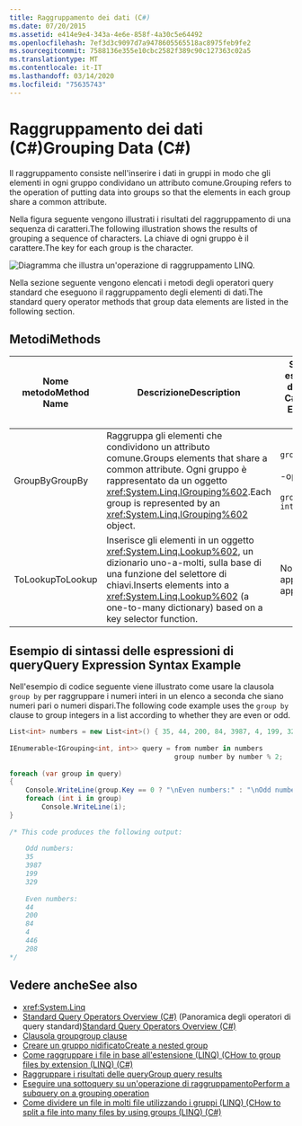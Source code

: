 ```yaml
---
title: Raggruppamento dei dati (C#)
ms.date: 07/20/2015
ms.assetid: e414e9e4-343a-4e6e-858f-4a30c5e64492
ms.openlocfilehash: 7ef3d3c9097d7a9478605565518ac8975feb9fe2
ms.sourcegitcommit: 7588136e355e10cbc2582f389c90c127363c02a5
ms.translationtype: MT
ms.contentlocale: it-IT
ms.lasthandoff: 03/14/2020
ms.locfileid: "75635743"
---
```

# <a name="grouping-data-c"></a><span data-ttu-id="b2d67-102">Raggruppamento dei dati (C#)</span><span class="sxs-lookup"><span data-stu-id="b2d67-102">Grouping Data (C#)</span></span>
<span data-ttu-id="b2d67-103">Il raggruppamento consiste nell'inserire i dati in gruppi in modo che gli elementi in ogni gruppo condividano un attributo comune.</span><span class="sxs-lookup"><span data-stu-id="b2d67-103">Grouping refers to the operation of putting data into groups so that the elements in each group share a common attribute.</span></span>  
  
 <span data-ttu-id="b2d67-104">Nella figura seguente vengono illustrati i risultati del raggruppamento di una sequenza di caratteri.</span><span class="sxs-lookup"><span data-stu-id="b2d67-104">The following illustration shows the results of grouping a sequence of characters.</span></span> <span data-ttu-id="b2d67-105">La chiave di ogni gruppo è il carattere.</span><span class="sxs-lookup"><span data-stu-id="b2d67-105">The key for each group is the character.</span></span>  
  
 ![Diagramma che illustra un'operazione di raggruppamento LINQ.](./media/grouping-data/linq-group-operation.png)  
  
 <span data-ttu-id="b2d67-107">Nella sezione seguente vengono elencati i metodi degli operatori query standard che eseguono il raggruppamento degli elementi di dati.</span><span class="sxs-lookup"><span data-stu-id="b2d67-107">The standard query operator methods that group data elements are listed in the following section.</span></span>  
  
## <a name="methods"></a><span data-ttu-id="b2d67-108">Metodi</span><span class="sxs-lookup"><span data-stu-id="b2d67-108">Methods</span></span>  
  
|<span data-ttu-id="b2d67-109">Nome metodo</span><span class="sxs-lookup"><span data-stu-id="b2d67-109">Method Name</span></span>|<span data-ttu-id="b2d67-110">Descrizione</span><span class="sxs-lookup"><span data-stu-id="b2d67-110">Description</span></span>|<span data-ttu-id="b2d67-111">Sintassi di espressione della query C#</span><span class="sxs-lookup"><span data-stu-id="b2d67-111">C# Query Expression Syntax</span></span>|<span data-ttu-id="b2d67-112">Altre informazioni</span><span class="sxs-lookup"><span data-stu-id="b2d67-112">More Information</span></span>|  
|-----------------|-----------------|---------------------------------|----------------------|  
|<span data-ttu-id="b2d67-113">GroupBy</span><span class="sxs-lookup"><span data-stu-id="b2d67-113">GroupBy</span></span>|<span data-ttu-id="b2d67-114">Raggruppa gli elementi che condividono un attributo comune.</span><span class="sxs-lookup"><span data-stu-id="b2d67-114">Groups elements that share a common attribute.</span></span> <span data-ttu-id="b2d67-115">Ogni gruppo è rappresentato da un oggetto <xref:System.Linq.IGrouping%602>.</span><span class="sxs-lookup"><span data-stu-id="b2d67-115">Each group is represented by an <xref:System.Linq.IGrouping%602> object.</span></span>|`group … by`<br /><br /> <span data-ttu-id="b2d67-116">-oppure-</span><span class="sxs-lookup"><span data-stu-id="b2d67-116">-or-</span></span><br /><br /> `group … by … into …`|<xref:System.Linq.Enumerable.GroupBy%2A?displayProperty=nameWithType><br /><br /> <xref:System.Linq.Queryable.GroupBy%2A?displayProperty=nameWithType>|  
|<span data-ttu-id="b2d67-117">ToLookup</span><span class="sxs-lookup"><span data-stu-id="b2d67-117">ToLookup</span></span>|<span data-ttu-id="b2d67-118">Inserisce gli elementi in un oggetto <xref:System.Linq.Lookup%602>, un dizionario uno-a-molti, sulla base di una funzione del selettore di chiavi.</span><span class="sxs-lookup"><span data-stu-id="b2d67-118">Inserts elements into a <xref:System.Linq.Lookup%602> (a one-to-many dictionary) based on a key selector function.</span></span>|<span data-ttu-id="b2d67-119">Non applicabile.</span><span class="sxs-lookup"><span data-stu-id="b2d67-119">Not applicable.</span></span>|<xref:System.Linq.Enumerable.ToLookup%2A?displayProperty=nameWithType>|  
  
## <a name="query-expression-syntax-example"></a><span data-ttu-id="b2d67-120">Esempio di sintassi delle espressioni di query</span><span class="sxs-lookup"><span data-stu-id="b2d67-120">Query Expression Syntax Example</span></span>  
 <span data-ttu-id="b2d67-121">Nell'esempio di codice seguente viene illustrato come usare la clausola `group by` per raggruppare i numeri interi in un elenco a seconda che siano numeri pari o numeri dispari.</span><span class="sxs-lookup"><span data-stu-id="b2d67-121">The following code example uses the `group by` clause to group integers in a list according to whether they are even or odd.</span></span>  
  
```csharp  
List<int> numbers = new List<int>() { 35, 44, 200, 84, 3987, 4, 199, 329, 446, 208 };  
  
IEnumerable<IGrouping<int, int>> query = from number in numbers  
                                         group number by number % 2;  
  
foreach (var group in query)  
{  
    Console.WriteLine(group.Key == 0 ? "\nEven numbers:" : "\nOdd numbers:");  
    foreach (int i in group)  
        Console.WriteLine(i);  
}  
  
/* This code produces the following output:  
  
    Odd numbers:  
    35  
    3987  
    199  
    329  
  
    Even numbers:  
    44  
    200  
    84  
    4  
    446  
    208  
*/  
```  
  
## <a name="see-also"></a><span data-ttu-id="b2d67-122">Vedere anche</span><span class="sxs-lookup"><span data-stu-id="b2d67-122">See also</span></span>

- <xref:System.Linq>
- <span data-ttu-id="b2d67-123">[Standard Query Operators Overview (C#)](./standard-query-operators-overview.md) (Panoramica degli operatori di query standard)</span><span class="sxs-lookup"><span data-stu-id="b2d67-123">[Standard Query Operators Overview (C#)](./standard-query-operators-overview.md)</span></span>
- [<span data-ttu-id="b2d67-124">Clausola group</span><span class="sxs-lookup"><span data-stu-id="b2d67-124">group clause</span></span>](../../../language-reference/keywords/group-clause.md)
- [<span data-ttu-id="b2d67-125">Creare un gruppo nidificato</span><span class="sxs-lookup"><span data-stu-id="b2d67-125">Create a nested group</span></span>](../../../linq/create-a-nested-group.md)
- [<span data-ttu-id="b2d67-126">Come raggruppare i file in base all'estensione (LINQ) (C</span><span class="sxs-lookup"><span data-stu-id="b2d67-126">How to group files by extension (LINQ) (C#)</span></span>](./how-to-group-files-by-extension-linq.md)
- [<span data-ttu-id="b2d67-127">Raggruppare i risultati delle query</span><span class="sxs-lookup"><span data-stu-id="b2d67-127">Group query results</span></span>](../../../linq/group-query-results.md)
- [<span data-ttu-id="b2d67-128">Eseguire una sottoquery su un'operazione di raggruppamento</span><span class="sxs-lookup"><span data-stu-id="b2d67-128">Perform a subquery on a grouping operation</span></span>](../../../linq/perform-a-subquery-on-a-grouping-operation.md)
- [<span data-ttu-id="b2d67-129">Come dividere un file in molti file utilizzando i gruppi (LINQ) (C</span><span class="sxs-lookup"><span data-stu-id="b2d67-129">How to split a file into many files by using groups (LINQ) (C#)</span></span>](./how-to-split-a-file-into-many-files-by-using-groups-linq.md)

